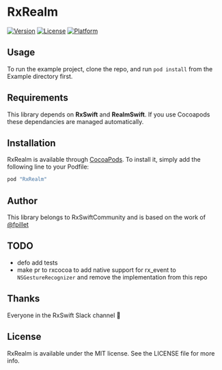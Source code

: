 # RxRealm

[![Version](https://img.shields.io/cocoapods/v/RxRealm.svg?style=flat)](http://cocoapods.org/pods/RxRealm)
[![License](https://img.shields.io/cocoapods/l/RxRealm.svg?style=flat)](http://cocoapods.org/pods/RxRealm)
[![Platform](https://img.shields.io/cocoapods/p/RxRealm.svg?style=flat)](http://cocoapods.org/pods/RxRealm)

## Usage

To run the example project, clone the repo, and run `pod install` from the Example directory first.

## Requirements

This library depends on __RxSwift__ and __RealmSwift__. If you use Cocoapods these dependancies are managed automatically.

## Installation

RxRealm is available through [CocoaPods](http://cocoapods.org). To install
it, simply add the following line to your Podfile:

```ruby
pod "RxRealm"
```

## Author

This library belongs to RxSwiftCommunity and is based on the work of [@fpillet](https://github.com/fpillet)

## TODO

- defo add tests
- make pr to rxcocoa to add native support for rx_event to `NSGestureRecognizer` and remove the implementation from this repo

## Thanks

Everyone in the RxSwift Slack channel 💯

## License

RxRealm is available under the MIT license. See the LICENSE file for more info.
